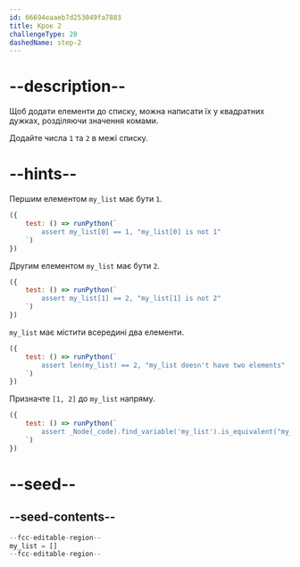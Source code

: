 ```yaml
---
id: 66694eaaeb7d253049fa7883
title: Крок 2
challengeType: 20
dashedName: step-2
---
```


# --description--

Щоб додати елементи до списку, можна написати їх у квадратних дужках, розділяючи значення комами.

Додайте числа `1` та `2` в межі списку.

# --hints--

Першим елементом `my_list` має бути `1`.

```js
({
    test: () => runPython(`
        assert my_list[0] == 1, "my_list[0] is not 1"
    `)
})
```

Другим елементом `my_list` має бути `2`.

```js
({
    test: () => runPython(`
        assert my_list[1] == 2, "my_list[1] is not 2"
    `)
})
```

`my_list` має містити всередині два елементи.

```js
({
    test: () => runPython(`
        assert len(my_list) == 2, "my_list doesn't have two elements"
    `)
})
```

Призначте `[1, 2]` до `my_list` напряму.

```js
({
    test: () => runPython(`
        assert _Node(_code).find_variable('my_list').is_equivalent("my_list = [1, 2]")
    `)
})
```

# --seed--

## --seed-contents--

```py
--fcc-editable-region--
my_list = []
--fcc-editable-region--
```

